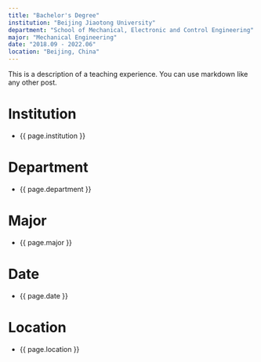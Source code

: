 ```yaml
---
title: "Bachelor's Degree"
institution: "Beijing Jiaotong University"
department: "School of Mechanical, Electronic and Control Engineering"
major: "Mechanical Engineering"
date: "2018.09 - 2022.06"
location: "Beijing, China"
---
```


This is a description of a teaching experience. You can use markdown like any other post.

Institution
======
- {{ page.institution }}

Department
======
- {{ page.department }}

Major
======
- {{ page.major }}

Date
======
- {{ page.date }}

Location
======
- {{ page.location }}
